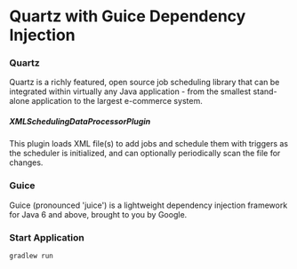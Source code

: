 # Quartz with Guice Dependency Injection 

### Quartz

Quartz is a richly featured, open source job scheduling library that can be integrated within virtually any Java application - from the smallest stand-alone application to the largest e-commerce system.

##### XMLSchedulingDataProcessorPlugin

This plugin loads XML file(s) to add jobs and schedule them with triggers as the scheduler is initialized, and can optionally periodically scan the file for changes.

### Guice

Guice (pronounced 'juice') is a lightweight dependency injection framework for Java 6 and above, brought to you by Google.

### Start Application
```
gradlew run
```
